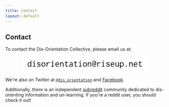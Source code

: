 ```yaml
---
title: Contact
layout: default
---
```


## Contact

To contact the Dis-Orientation Collective, please email us at:

<img src="/images/contact.gif" width="400" alt="contact" style="display: block;margin-left: auto;margin-right: auto;background-color:#EEE9CA" /> 

We're also on Twitter at [`@dis_orientation`](https://twitter.com/dis_orientation) and [Facebook](https://www.facebook.com/pages/Dis-Orientation/304944132971101).

Additionally, there is an independent [subreddit](http://www.reddit.com/r/disorientation/) community dedicated to dis-orienting information and un-learning. If you're a reddit user, you should check it out!